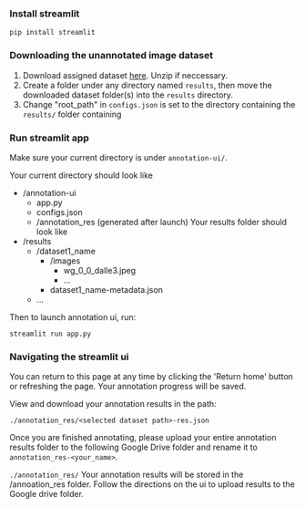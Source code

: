 
### Install streamlit
```
pip install streamlit 
```

### Downloading the unannotated image dataset
1. Download assigned dataset [here](https://drive.google.com/drive/folders/1vkFJLx4YqdRTC4x_1SOAoQOA57GbN51Y?usp=sharing). Unzip if neccessary.
2. Create a folder under any directory named ```results```, then move the downloaded dataset folder(s) into the ```results``` directory.
3. Change "root_path" in  ```configs.json``` is set to the directory containing the  ```results/``` folder containing 

### Run streamlit app
Make sure your current directory is under ```annotation-ui/```. 

Your current directory should look like
- /annotation-ui
  - app.py
  - configs.json
  - /annotation_res (generated after launch)
Your results folder should look like
- /results
  - /dataset1_name
    - /images
      - wg_0_0_dalle3.jpeg
      - ...
    - dataset1_name-metadata.json
  - ...

Then to launch annotation ui, run:
```
streamlit run app.py
```

### Navigating the streamlit ui
You can return to this page at any time by clicking the 'Return home' button or refreshing the page. Your annotation progress will be saved.

View and download your annotation results in the path:

```./annotation_res/<selected dataset path>-res.json```

Once you are finished annotating, please upload your entire annotation results folder to the following Google Drive folder and rename it to ```annotation_res-<your_name>```.

```./annotation_res/```
Your annotation results will be stored in the /annoation_res folder. Follow the directions on the ui to upload results to the Google drive folder.